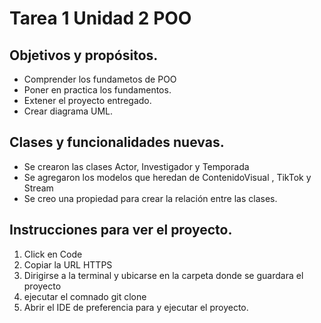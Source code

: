 #  Tarea 1 Unidad 2 POO
## Objetivos y propósitos.
- Comprender los fundametos de POO
- Poner en practica los fundamentos.
- Extener el proyecto entregado.
- Crear diagrama UML.
## Clases y funcionalidades nuevas.
- Se crearon las clases Actor, Investigador y Temporada
- Se agregaron los modelos que heredan de ContenidoVisual , TikTok y Stream
- Se creo una propiedad para crear la relación entre las clases.

## Instrucciones para ver el proyecto.
1. Click en Code
2. Copiar la URL HTTPS
3. Dirigirse a la terminal y ubicarse en la carpeta donde se guardara el proyecto
4. ejecutar el comnado git clone <urlCopiada>
5. Abrir el IDE de preferencia para y ejecutar el proyecto.

